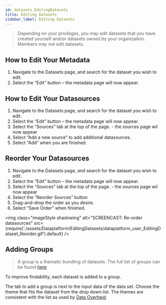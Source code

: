 ```yaml
---
id: datasets_EditingDatasets
title: Editing Datasets
sidebar_label: Editing Datasets
---
```

> Depending on your privileges, you may edit datasets that you have created yourself and/or datasets owned by your organization. Members may not edit datasets.


## How to Edit Your Metadata
1. Navigate to the Datasets page, and search for the dataset you wish to edit.
2. Select the “Edit” button – the metadata page will now appear. 

## How to Edit Your Datasources
1. Navigate to the Datasets page, and search for the dataset you wish to edit.
2. Select the “Edit” button – the metadata page will now appear. 
3. Select the “Sources” tab at the top of the page. - the sources page wil now appear
4. Select “Add a new source” to add additional datasources.
5. Select “Add” when you are finished.

## Reorder Your Datasources
1. Navigate to the Datasets page, and search for the dataset you wish to edit.
2. Select the “Edit” button – the metadata page will now appear. 
3. Select the “Sources” tab at the top of the page. - the sources page wil now appear
4. Select the “Reorder Sources” button 
5. Drag-and-drop the order as you desire. 
6. Select “Save Order” when finished.

<img class="imageStyle shadowing" alt="SCREENCAST: Re-order datasources" src={require('./assets/Dataplatform/EditingDatasets/dataplatform_user_EditingDataset_Reorder.gif').default} />

## Adding Groups
>A group is a thematic bundling of datasets. The full list of groups can be found <a href="https://data.overheid.nl/data/group" target="_blank" rel="noreferrer noopener">here</a>

To improve findability, each dataset is added to a group. 

The tab to add a group is next to the input data of the data set. Choose the theme that fits the dataset from the drop down list. The themes are consistent with the list as used by <a href="https://data.overheid.nl" target="_blank">Data Overheid</a>.
